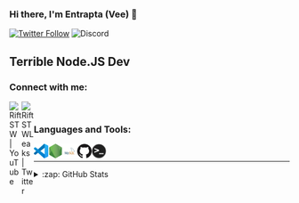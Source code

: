 ### Hi there, I'm Entrapta (Vee) 👋

[![Twitter Follow](https://img.shields.io/twitter/follow/RiftSTWLeaks?color=1DA1F2&logo=twitter&style=for-the-badge)](https://twitter.com/intent/follow?original_referer=https%3A%2F%2Fgithub.com%2FRiftSTW&screen_name=RiftSTWLeaks)
![Discord](https://img.shields.io/discord/582304739815981140?color=purple&label=My%20Discord&style=for-the-badge)
## Terrible Node.JS Dev

### Connect with me:
[<img align="left" alt="RiftSTW | YouTube" width="22px" src="https://www.svgrepo.com/show/157839/youtube.svg" />][youtube]
[<img align="left" alt="RiftSTWLeaks | Twitter" width="22px" src="https://www.svgrepo.com/show/183608/twitter.svg" />][twitter]
<br />

### Languages and Tools:

<img align="left" alt="Visual Studio Code" width="26px" src="https://raw.githubusercontent.com/github/explore/80688e429a7d4ef2fca1e82350fe8e3517d3494d/topics/visual-studio-code/visual-studio-code.png" />
<img align="left" alt="Node.js" width="26px" src="https://raw.githubusercontent.com/github/explore/80688e429a7d4ef2fca1e82350fe8e3517d3494d/topics/nodejs/nodejs.png" />
<img align="left" alt="MySQL" width="26px" src="https://raw.githubusercontent.com/github/explore/80688e429a7d4ef2fca1e82350fe8e3517d3494d/topics/mysql/mysql.png" />
<img align="left" alt="GitHub" width="26px" src="https://raw.githubusercontent.com/github/explore/78df643247d429f6cc873026c0622819ad797942/topics/github/github.png" />
<img align="left" alt="Terminal" width="26px" src="https://raw.githubusercontent.com/github/explore/80688e429a7d4ef2fca1e82350fe8e3517d3494d/topics/terminal/terminal.png" />
<br />

---

<details>
  <summary>:zap: GitHub Stats</summary>

![Metrics](https://metrics.lecoq.io/entraptaa?template=classic&isocalendar=1&habits=1&base=header%2C%20activity%2C%20community%2C%20repositories%2C%20metadata&base.indepth=false&base.hireable=false&base.skip=false&isocalendar=false&isocalendar.duration=half-year&habits=false&habits.from=200&habits.days=14&habits.facts=true&habits.charts=false&habits.charts.type=classic&habits.trim=false&habits.languages.limit=8&habits.languages.threshold=0%25&config.timezone=America%2FChicago)

</details>

[twitter]: https://twitter.com/RiftSTWLeaks
[youtube]: https://www.youtube.com/channel/UCw-HS8Vn_N5ycWzWGArkPBQ
